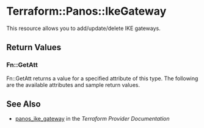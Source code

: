 # Terraform::Panos::IkeGateway

This resource allows you to add/update/delete IKE gateways.

## Return Values

### Fn::GetAtt

Fn::GetAtt returns a value for a specified attribute of this type. The following are the available attributes and sample return values.

## See Also

* [panos_ike_gateway](https://www.terraform.io/docs/providers/panos/r/ike_gateway.html) in the _Terraform Provider Documentation_